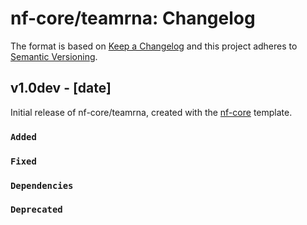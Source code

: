 # nf-core/teamrna: Changelog

The format is based on [Keep a Changelog](https://keepachangelog.com/en/1.0.0/)
and this project adheres to [Semantic Versioning](https://semver.org/spec/v2.0.0.html).

## v1.0dev - [date]

Initial release of nf-core/teamrna, created with the [nf-core](https://nf-co.re/) template.

### `Added`

### `Fixed`

### `Dependencies`

### `Deprecated`
